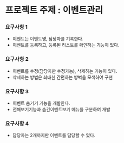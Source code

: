 # 프로젝트 주제 : 이벤트관리
### 요구사항 1
- 이벤트는 이벤트명, 담당자를 기록한다.
- 이벤트를 등록하고, 등록된 리스트를 확인하는 기능이 있다.

### 요구사항 2
- 이벤트를 수정(담당자만 수정가능), 삭제하는 기능이 있다. 
- 삭제하는 방법은 최대한 간편하는 방벅을 모색하여 구현

### 요구사항 3
- 이벤트 숨기기 기능을 개발한다.
- 전체보기기능과 숨긴이벤트보기 메뉴를 구분하여 개발
  
### 요구사항 4
- 담당자는 2개까지만 이벤트를 담당할 수 있다.
